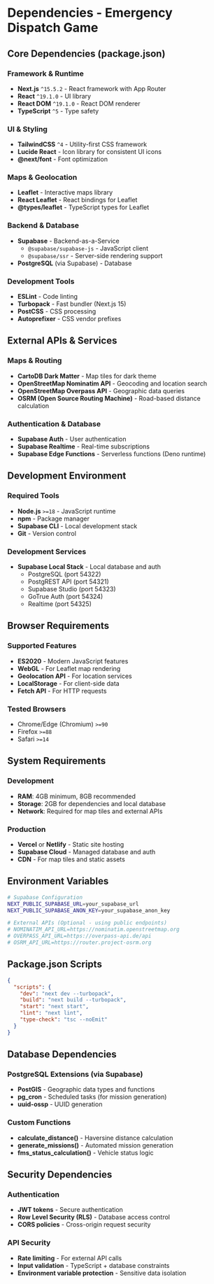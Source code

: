 # Dependencies - Emergency Dispatch Game

## Core Dependencies (package.json)

### Framework & Runtime

- **Next.js** `^15.5.2` - React framework with App Router
- **React** `^19.1.0` - UI library
- **React DOM** `^19.1.0` - React DOM renderer
- **TypeScript** `^5` - Type safety

### UI & Styling

- **TailwindCSS** `^4` - Utility-first CSS framework
- **Lucide React** - Icon library for consistent UI icons
- **@next/font** - Font optimization

### Maps & Geolocation

- **Leaflet** - Interactive maps library
- **React Leaflet** - React bindings for Leaflet
- **@types/leaflet** - TypeScript types for Leaflet

### Backend & Database

- **Supabase** - Backend-as-a-Service
  - `@supabase/supabase-js` - JavaScript client
  - `@supabase/ssr` - Server-side rendering support
- **PostgreSQL** (via Supabase) - Database

### Development Tools

- **ESLint** - Code linting
- **Turbopack** - Fast bundler (Next.js 15)
- **PostCSS** - CSS processing
- **Autoprefixer** - CSS vendor prefixes

## External APIs & Services

### Maps & Routing

- **CartoDB Dark Matter** - Map tiles for dark theme
- **OpenStreetMap Nominatim API** - Geocoding and location search
- **OpenStreetMap Overpass API** - Geographic data queries
- **OSRM (Open Source Routing Machine)** - Road-based distance calculation

### Authentication & Database

- **Supabase Auth** - User authentication
- **Supabase Realtime** - Real-time subscriptions
- **Supabase Edge Functions** - Serverless functions (Deno runtime)

## Development Environment

### Required Tools

- **Node.js** `>=18` - JavaScript runtime
- **npm** - Package manager
- **Supabase CLI** - Local development stack
- **Git** - Version control

### Development Services

- **Supabase Local Stack** - Local database and auth
  - PostgreSQL (port 54322)
  - PostgREST API (port 54321)
  - Supabase Studio (port 54323)
  - GoTrue Auth (port 54324)
  - Realtime (port 54325)

## Browser Requirements

### Supported Features

- **ES2020** - Modern JavaScript features
- **WebGL** - For Leaflet map rendering
- **Geolocation API** - For location services
- **LocalStorage** - For client-side data
- **Fetch API** - For HTTP requests

### Tested Browsers

- Chrome/Edge (Chromium) `>=90`
- Firefox `>=88`
- Safari `>=14`

## System Requirements

### Development

- **RAM**: 4GB minimum, 8GB recommended
- **Storage**: 2GB for dependencies and local database
- **Network**: Required for map tiles and external APIs

### Production

- **Vercel** or **Netlify** - Static site hosting
- **Supabase Cloud** - Managed database and auth
- **CDN** - For map tiles and static assets

## Environment Variables

```bash
# Supabase Configuration
NEXT_PUBLIC_SUPABASE_URL=your_supabase_url
NEXT_PUBLIC_SUPABASE_ANON_KEY=your_supabase_anon_key

# External APIs (Optional - using public endpoints)
# NOMINATIM_API_URL=https://nominatim.openstreetmap.org
# OVERPASS_API_URL=https://overpass-api.de/api
# OSRM_API_URL=https://router.project-osrm.org
```

## Package.json Scripts

```json
{
  "scripts": {
    "dev": "next dev --turbopack",
    "build": "next build --turbopack",
    "start": "next start",
    "lint": "next lint",
    "type-check": "tsc --noEmit"
  }
}
```

## Database Dependencies

### PostgreSQL Extensions (via Supabase)

- **PostGIS** - Geographic data types and functions
- **pg_cron** - Scheduled tasks (for mission generation)
- **uuid-ossp** - UUID generation

### Custom Functions

- **calculate_distance()** - Haversine distance calculation
- **generate_missions()** - Automated mission generation
- **fms_status_calculation()** - Vehicle status logic

## Security Dependencies

### Authentication

- **JWT tokens** - Secure authentication
- **Row Level Security (RLS)** - Database access control
- **CORS policies** - Cross-origin request security

### API Security

- **Rate limiting** - For external API calls
- **Input validation** - TypeScript + database constraints
- **Environment variable protection** - Sensitive data isolation
